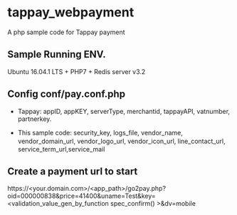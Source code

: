 # tappay_webpayment
A php sample code for Tappay payment
## Sample Running ENV. 
Ubuntu 16.04.1 LTS
    + PHP7
    + Redis server v3.2

## Config conf/pay.conf.php
* Tappay: appID, appKEY, serverType, merchantid, tappayAPI, vatnumber, partnerkey.

* This sample code: security_key, logs_file, vendor_name, vendor_domain_url, vendor_logo_url, vendor_icon_url, line_contact_url,　service_term_url,service_mail

## Create a payment url to start
https://<your.domain.com>/<app_path>/go2pay.php?oid=000000838&price=41400&uname=Test&key=<validation_value_gen_by_function spec_confirm() >&dv=mobile
 
